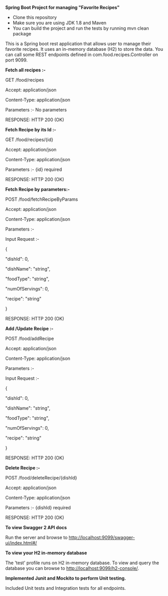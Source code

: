 **Spring Boot Project for managing "Favorite Recipes"**

- Clone this repository
- Make sure you are using JDK 1.8 and Maven
- You can build the project and run the tests by running mvn clean package

This is a Spring boot rest application that allows user to manage their favorite recipes. It uses an in-memory database (H2) to store the data. You can call some REST endpoints defined in com.food.recipes.Controller on port 9099.

**Fetch all recipes :-**

GET /food/recipes

Accept: application/json

Content-Type: application/json

Parameters :- No parameters

RESPONSE: HTTP 200 (OK)

**Fetch Recipe by its Id :-**

GET /food/recipes/{id}

Accept: application/json

Content-Type: application/json

Parameters :- {id} required

RESPONSE: HTTP 200 (OK)

**Fetch Recipe by parameters:-**

POST /food/fetchRecipeByParams

Accept: application/json

Content-Type: application/json

Parameters :-

Input Request :-

{

"dishId": 0,

"dishName": "string",

"foodType": "string",

"numOfServings": 0,

"recipe": "string"

}

RESPONSE: HTTP 200 (OK)

**Add /Update Recipe :-**

POST /food/addRecipe

Accept: application/json

Content-Type: application/json

Parameters :-

Input Request :-

{

"dishId": 0,

"dishName": "string",

"foodType": "string",

"numOfServings": 0,

"recipe": "string"

}

RESPONSE: HTTP 200 (OK)

**Delete Recipe :-**

POST /food/deleteRecipe/{dishId}

Accept: application/json

Content-Type: application/json

Parameters :- {dishId} required

RESPONSE: HTTP 200 (OK)

**To view Swagger 2 API docs**

Run the server and browse to [http://localhost:9099/swagger-ui/index.html#/](http://localhost:9099/swagger-ui/index.html#/)

**To view your H2 in-memory database**

The 'test' profile runs on H2 in-memory database. To view and query the database you can browse to [http://localhost:9099/h2-console/](http://localhost:9099/h2-console/).

**Implemented Junit and Mockito to perform Unit testing.**

Included Unit tests and Integration tests for all endpoints.

